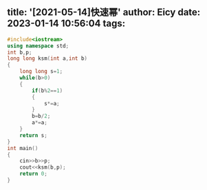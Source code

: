 title: '[2021-05-14]快速幂'
author: Eicy
date: 2023-01-14 10:56:04
tags:
---
```cpp
#include<iostream>
using namespace std;
int b,p;
long long ksm(int a,int b)
{
    long long s=1;
    while(b>0)
    {
        if(b%2==1)
        {
            s*=a;
        }
        b=b/2;
        a*=a;
    }
    return s;
}
int main()
{
    cin>>b>>p;
    cout<<ksm(b,p);
    return 0;
}
```